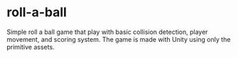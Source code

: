 # roll-a-ball
Simple roll a ball game that play with basic collision detection, player movement, and scoring system. The game is made with Unity using only the primitive assets.
